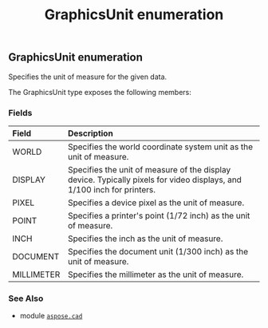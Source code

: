﻿---
title: GraphicsUnit enumeration
second_title: Aspose.CAD for Python via .NET API References
description: 
type: docs
weight: 660
url: /python-net/aspose.cad/graphicsunit/
is_root: false
---

## GraphicsUnit enumeration

Specifies the unit of measure for the given data.



The GraphicsUnit type exposes the following members:

### Fields
| Field | Description |
| :- | :- |
| WORLD | Specifies the world coordinate system unit as the unit of measure. |
| DISPLAY | Specifies the unit of measure of the display device. Typically pixels for video displays, and 1/100 inch for printers. |
| PIXEL | Specifies a device pixel as the unit of measure. |
| POINT | Specifies a printer's point (1/72 inch) as the unit of measure. |
| INCH | Specifies the inch as the unit of measure. |
| DOCUMENT | Specifies the document unit (1/300 inch) as the unit of measure. |
| MILLIMETER | Specifies the millimeter as the unit of measure. |



### See Also
* module [`aspose.cad`](..)
